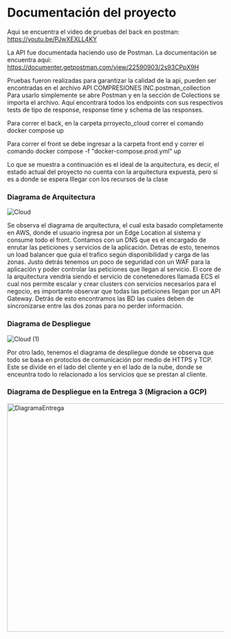 # Documentación del proyecto

Aqui se encuentra el video de pruebas del back en postman: https://youtu.be/PJwXEXLL4KY

La API fue documentada haciendo uso de Postman. 
La documentación se encuentra aqui: https://documenter.getpostman.com/view/22590903/2s93CPpX9H

Pruebas fueron realizadas para garantizar la calidad de la api, pueden ser encontradas en el archivo API COMPRESIONES INC.postman_collection
Para usarlo simplemente se abre Postman y en la sección de Colections se importa el archivo. Aquí encontrará todos los endpoints con sus respectivos tests de tipo de response, response time y schema de las responses.

Para correr el back, en la carpeta prroyecto_cloud correr el comando docker compose up

Para correr el front se debe ingresar a la carpeta front end y correr el comando docker compose -f "docker-compose.prod.yml" up


Lo que se muestra a continuación es el ideal de la arquitectura, es decir, el estado actual del proyecto no cuenta con la arquitectura expuesta, pero sí es a donde se espera lllegar con los recursos de la clase

### Diagrama de Arquitectura

![Cloud](https://user-images.githubusercontent.com/33431725/221440716-a6afdcef-37c2-456f-8979-d4ec7651aab8.png)

Se observa el diagrama de arquitectura, el cual esta basado completamente en AWS, donde el usuario ingresa por un Edge Location al sistema y consume todo el front. Contamos con un DNS que es el encargado de enrutar las peticiones y servicios de la aplicación. Detras de esto, tenemos un load balancer que guia el trafico según disponibilidad y carga de las zonas. Justo detrás tenemos un poco de seguridad con un WAF para la aplicación y poder controlar las peticiones que llegan al servicio. El core de la arquitectura vendría siendo el servicio de conetenedores llamada ECS el cual nos permite escalar y crear clusters con servicios necesarios para el negocio, es importante observar que todas las peticiones llegan por un API Gateway. Detrás de esto encontramos las BD las cuales deben de sincronizarse entre las dos zonas para no perder información.

### Diagrama de Despliegue

![Cloud (1)](https://user-images.githubusercontent.com/33431725/221444244-88ed5e6f-60ec-43b0-9804-5705a1ebe1cd.png)

Por otro lado, tenemos el diagrama de despliegue donde se observa que todo se basa en protoclos de comunicación por medio de HTTPS y TCP. Este se divide en el lado del cliente y en el lado de la nube, donde se enceuntra todo lo relacionado a los servicios que se prestan al cliente.


### Diagrama de Despliegue en la Entrega 3 (Migracion a GCP)
<img width="530" alt="DiagramaEntrega" src="https://user-images.githubusercontent.com/54164818/230737243-ccb3b063-2aae-4b2d-9cbe-cb0fba153809.png">
